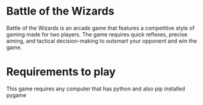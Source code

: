 <h1>Battle of the Wizards </h1>

Battle of the Wizards is an arcade game that features a competitive style of gaming made for two players. The game requires quick reflexes, precise aiming, and tactical decision-making to outsmart your opponent and win the game.   

<h1>Requirements to play</h1>

This game requires any computer that has python and also pip installed pygame 
